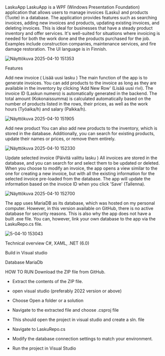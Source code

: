 LaskuApp
LaskuApp is a WPF (Windows Presentation Foundation) application that allows users to manage invoices (Lasku) and products (Tuote) in a database. The application provides features such as searching invoices, adding new invoices and products, updating existing invoices, and deleting invoices. This is ideal for businesses that have a steady product inventory and offer services. It's well-suited for situations where invoicing is needed for both the work done and the products purchased for the job. Examples include construction companies, maintenance services, and fire damage restoration. The UI language is in Finnish.

![Näyttökuva 2025-04-10 151353](https://github.com/user-attachments/assets/9f9d263e-5396-4d81-af62-94538762e1c4)


Features

Add new invoice ( Lisää uusi lasku )
The main function of the app is to generate invoices. You can add products to the invoice as long as they are available in the inventory by clicking 'Add New Row' (Lisää uusi rivi). The invoice ID (Laskun numero) is automatically generated in the backend. The total amount (Kokonaissumma) is calculated automatically based on the number of products listed in the rows, their prices, as well as the work hours (Työaika/h) and salary (Palkka/h).

![Näyttökuva 2025-04-10 151905](https://github.com/user-attachments/assets/b285d034-b67a-4485-941d-63f4a69c6916)

Add new product
You can also add new products to the inventory, which is stored in the database. Additionally, you can search for existing products, update their names or prices, or remove them entirely.

![Näyttökuva 2025-04-10 152330](https://github.com/user-attachments/assets/2d50dc5e-96fe-4b3a-af20-6efb5ed6d594)

Update selected invoice (Päivitä valittu lasku )
All invoices are stored in the database, and you can search for and select them to be updated or deleted. When you choose to modify an invoice, the app opens a view similar to the one for creating a new invoice, but with all the existing information for the selected invoice pre-loaded from the database. The app will update the information based on the invoice ID when you click 'Save' (Tallenna).

![Näyttökuva 2025-04-10 152700](https://github.com/user-attachments/assets/a1182266-9aa1-440c-8515-c6f5905baf64)

The app uses MariaDB as its database, which was hosted on my personal computer. However, in this version available on GitHub, there is no active database for security reasons. This is also why the app does not have a built .exe file. You can, however, link your own database to the app via the LaskuRepo.cs file.

![5-04-10 153043](https://github.com/user-attachments/assets/da43f1c8-646f-4c1d-9cb2-48e003472c8a)

Technical overview
C#,
XAML,
.NET (6.0)

Build in 
Visual studio

Database MariaDb

HOW TO RUN
Download the ZIP file from GitHub.

- Extract the contents of the ZIP file.

- open visual studio (preferably 2022 version or above)

- Choose Open a folder or a solution

- Navigate to the extracted file and choose .csproj file

- This should open the project in visual studio and create a sln. file

- Navigate to LaskuRepo.cs

- Modify the database connection settings to match your environment.

- Run the project in Visual Studio
